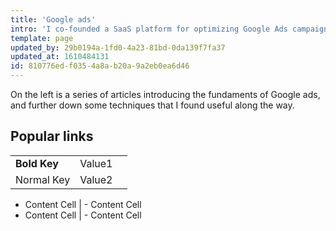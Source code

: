 ```yaml
---
title: 'Google ads'
intro: 'I co-founded a SaaS platform for optimizing Google Ads campaigns, and along the way learned a lot about Google Ads.'
template: page
updated_by: 29b0194a-1fd0-4a23-81bd-0da139f7fa37
updated_at: 1610484131
id: 810776ed-f035-4a8a-b20a-9a2eb0ea6d46
---
```

On the left is a series of articles introducing the fundaments of Google ads, and further down some techniques that I found useful along the way. 

## Popular links

| | | |
|-|-|-|
|__Bold Key__| Value1 |
| Normal Key | Value2 |

- Content Cell | - Content Cell
- Content Cell | - Content Cell
